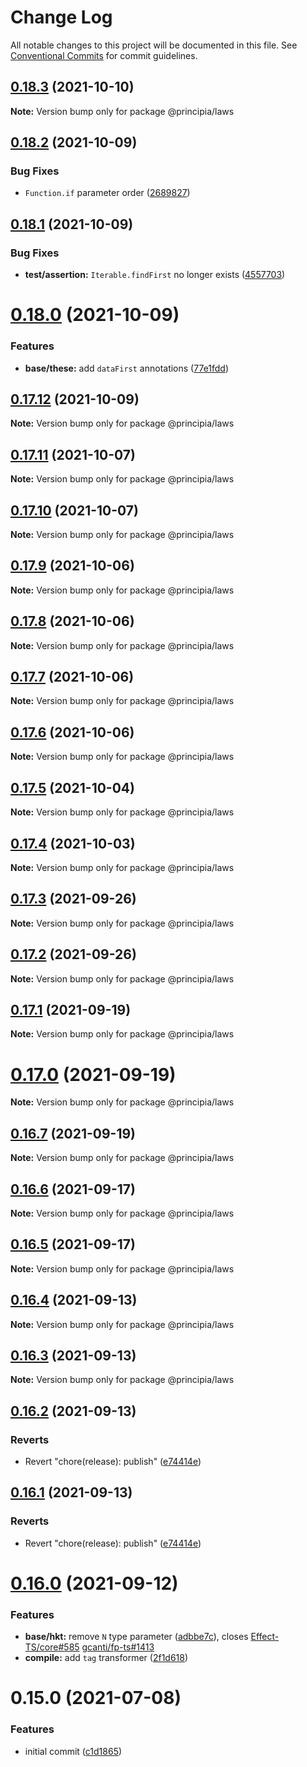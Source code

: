 # Change Log

All notable changes to this project will be documented in this file.
See [Conventional Commits](https://conventionalcommits.org) for commit guidelines.

## [0.18.3](https://github.com/0x706b/principia.ts/compare/@principia/laws@0.18.2...@principia/laws@0.18.3) (2021-10-10)

**Note:** Version bump only for package @principia/laws





## [0.18.2](https://github.com/0x706b/principia.ts/compare/@principia/laws@0.18.1...@principia/laws@0.18.2) (2021-10-09)


### Bug Fixes

* `Function.if` parameter order ([2689827](https://github.com/0x706b/principia.ts/commit/2689827e45e3cb1a15d7fe16e6553c756a0c53fe))





## [0.18.1](https://github.com/0x706b/principia.ts/compare/@principia/laws@0.18.0...@principia/laws@0.18.1) (2021-10-09)


### Bug Fixes

* **test/assertion:** `Iterable.findFirst` no longer exists ([4557703](https://github.com/0x706b/principia.ts/commit/45577031d470df43abb922081e805458e1f97544))





# [0.18.0](https://github.com/0x706b/principia.ts/compare/@principia/laws@0.17.12...@principia/laws@0.18.0) (2021-10-09)


### Features

* **base/these:** add `dataFirst` annotations ([77e1fdd](https://github.com/0x706b/principia.ts/commit/77e1fdda4d4d4e7a2542bde78655589597441d50))





## [0.17.12](https://github.com/0x706b/principia.ts/compare/@principia/laws@0.17.11...@principia/laws@0.17.12) (2021-10-09)

**Note:** Version bump only for package @principia/laws





## [0.17.11](https://github.com/0x706b/principia.ts/compare/@principia/laws@0.17.10...@principia/laws@0.17.11) (2021-10-07)

**Note:** Version bump only for package @principia/laws





## [0.17.10](https://github.com/0x706b/principia.ts/compare/@principia/laws@0.17.9...@principia/laws@0.17.10) (2021-10-07)

**Note:** Version bump only for package @principia/laws





## [0.17.9](https://github.com/0x706b/principia.ts/compare/@principia/laws@0.17.8...@principia/laws@0.17.9) (2021-10-06)

**Note:** Version bump only for package @principia/laws





## [0.17.8](https://github.com/0x706b/principia.ts/compare/@principia/laws@0.17.7...@principia/laws@0.17.8) (2021-10-06)

**Note:** Version bump only for package @principia/laws





## [0.17.7](https://github.com/0x706b/principia.ts/compare/@principia/laws@0.17.6...@principia/laws@0.17.7) (2021-10-06)

**Note:** Version bump only for package @principia/laws





## [0.17.6](https://github.com/0x706b/principia.ts/compare/@principia/laws@0.17.5...@principia/laws@0.17.6) (2021-10-06)

**Note:** Version bump only for package @principia/laws





## [0.17.5](https://github.com/0x706b/principia.ts/compare/@principia/laws@0.17.4...@principia/laws@0.17.5) (2021-10-04)

**Note:** Version bump only for package @principia/laws





## [0.17.4](https://github.com/0x706b/principia.ts/compare/@principia/laws@0.17.3...@principia/laws@0.17.4) (2021-10-03)

**Note:** Version bump only for package @principia/laws





## [0.17.3](https://github.com/0x706b/principia.ts/compare/@principia/laws@0.17.2...@principia/laws@0.17.3) (2021-09-26)

**Note:** Version bump only for package @principia/laws





## [0.17.2](https://github.com/0x706b/principia.ts/compare/@principia/laws@0.17.1...@principia/laws@0.17.2) (2021-09-26)

**Note:** Version bump only for package @principia/laws





## [0.17.1](https://github.com/0x706b/principia.ts/compare/@principia/laws@0.17.0...@principia/laws@0.17.1) (2021-09-19)

**Note:** Version bump only for package @principia/laws





# [0.17.0](https://github.com/0x706b/principia.ts/compare/@principia/laws@0.16.7...@principia/laws@0.17.0) (2021-09-19)

**Note:** Version bump only for package @principia/laws





## [0.16.7](https://github.com/0x706b/principia.ts/compare/@principia/laws@0.16.6...@principia/laws@0.16.7) (2021-09-19)

**Note:** Version bump only for package @principia/laws





## [0.16.6](https://github.com/0x706b/principia.ts/compare/@principia/laws@0.16.5...@principia/laws@0.16.6) (2021-09-17)

**Note:** Version bump only for package @principia/laws





## [0.16.5](https://github.com/0x706b/principia.ts/compare/@principia/laws@0.16.4...@principia/laws@0.16.5) (2021-09-17)

**Note:** Version bump only for package @principia/laws





## [0.16.4](https://github.com/0x706b/principia.ts/compare/@principia/laws@0.16.3...@principia/laws@0.16.4) (2021-09-13)

**Note:** Version bump only for package @principia/laws





## [0.16.3](https://github.com/0x706b/principia.ts/compare/@principia/laws@0.16.2...@principia/laws@0.16.3) (2021-09-13)

**Note:** Version bump only for package @principia/laws





## [0.16.2](https://github.com/0x706b/principia.ts/compare/@principia/laws@0.16.1...@principia/laws@0.16.2) (2021-09-13)


### Reverts

* Revert "chore(release): publish" ([e74414e](https://github.com/0x706b/principia.ts/commit/e74414effa51392092770ecd542b55608dbb1201))





## [0.16.1](https://github.com/0x706b/principia.ts/compare/@principia/laws@0.16.1...@principia/laws@0.16.1) (2021-09-13)


### Reverts

* Revert "chore(release): publish" ([e74414e](https://github.com/0x706b/principia.ts/commit/e74414effa51392092770ecd542b55608dbb1201))





# [0.16.0](https://github.com/0x706b/principia.ts/compare/@principia/laws@0.15.0...@principia/laws@0.16.0) (2021-09-12)


### Features

* **base/hkt:** remove `N` type parameter ([adbbe7c](https://github.com/0x706b/principia.ts/commit/adbbe7cb709177b6b3cbd9cb6050fc76e719d7a1)), closes [Effect-TS/core#585](https://github.com/Effect-TS/core/issues/585) [gcanti/fp-ts#1413](https://github.com/gcanti/fp-ts/issues/1413)
* **compile:** add `tag` transformer ([2f1d618](https://github.com/0x706b/principia.ts/commit/2f1d6186a69804b169d7dc2eb96346d612fd3582))





# 0.15.0 (2021-07-08)


### Features

* initial commit ([c1d1865](https://github.com/0x706b/principia.ts/commit/c1d1865d93b8c7762c4cdfa912360f467c0bae02))
